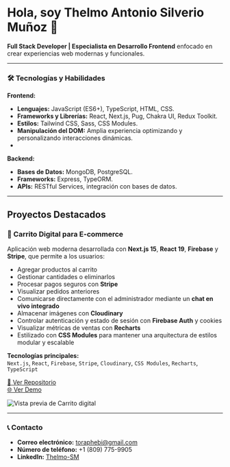# Hola, soy Thelmo Antonio Silverio Muñoz 👋

**Full Stack Developer | Especialista en Desarrollo Frontend** enfocado en crear experiencias web modernas y funcionales.

---

### 🛠️ Tecnologías y Habilidades  
**Frontend:**
- **Lenguajes:** JavaScript (ES6+), TypeScript, HTML, CSS.  
- **Frameworks y Librerías:** React, Next.js, Pug, Chakra UI, Redux Toolkit.
- **Estilos:** Tailwind CSS, Sass, CSS Modules.  
- **Manipulación del DOM:** Amplia experiencia optimizando y personalizando interacciones dinámicas.
- 
**Backend:**
- **Bases de Datos:** MongoDB, PostgreSQL.
- **Frameworks:** Express, TypeORM.
- **APIs:** RESTful Services, integración con bases de datos.    

---

## Proyectos Destacados

### 🛒 Carrito Digital para E-commerce

Aplicación web moderna desarrollada con **Next.js 15**, **React 19**, **Firebase** y **Stripe**, que permite a los usuarios:

- Agregar productos al carrito
- Gestionar cantidades o eliminarlos
- Procesar pagos seguros con **Stripe**
- Visualizar pedidos anteriores
- Comunicarse directamente con el administrador mediante un **chat en vivo integrado**
- Almacenar imágenes con **Cloudinary**
- Controlar autenticación y estado de sesión con **Firebase Auth** y cookies
- Visualizar métricas de ventas con **Recharts**
- Estilizado con **CSS Modules** para mantener una arquitectura de estilos modular y escalable

**Tecnologías principales:**  
`Next.js`, `React`, `Firebase`, `Stripe`, `Cloudinary`, `CSS Modules`, `Recharts`, `TypeScript`

[🔗 Ver Repositorio](https://github.com/Thelmo-SM/carrito-digital)  
[🌐 Ver Demo](https://carrito-digital.vercel.app)

![Vista previa de Carrito digital](https://link-a-tu-imagen.com/captura.png)

- ---

### 📞 Contacto  
- **Correo electrónico:** toraphebi@gmail.com  
- **Número de teléfono:** +1 (809) 775-9905  
- **LinkedIn:** [Thelmo-SM](https://www.linkedin.com/in/thelmo-sm/)  
